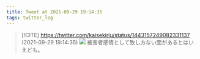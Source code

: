 ```yaml
---
title: Tweet at 2021-09-29 19:14:35
tags: twitter_log
---
```


> [!CITE] https://twitter.com/kaisekiriu/status/1443157249082331137 (2021-09-29 19:14:35)
> ![](https://twitter.com/kaisekiriu/status/1443157249082331137)
> 被害者感情として致し方ない面があるとはいえども。
